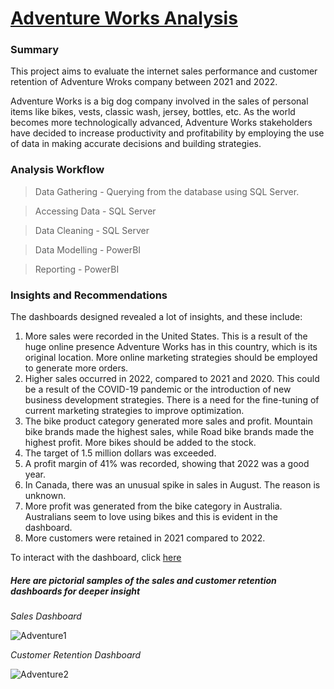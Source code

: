 # [Adventure Works Analysis](https://github.com/ramanprecious/Data-Analyst-Portfolio-PowerBI/tree/main/Adventure%20Works%20Analytics)

### Summary
This project aims to evaluate the internet sales performance and customer retention of Adventure Wroks company between 2021 and 2022.

Adventure Works is a big dog company involved in the sales of personal items like bikes, vests, classic wash, jersey, bottles, etc.
As the world becomes more technologically advanced, Adventure Works stakeholders have decided to increase productivity and profitability by employing the use of data in making accurate decisions and building strategies.

### Analysis Workflow

> Data Gathering - Querying from the database using SQL Server.

> Accessing Data - SQL Server

> Data Cleaning - SQL Server

> Data Modelling - PowerBI

> Reporting - PowerBI

### Insights and Recommendations
The dashboards designed revealed a lot of insights, and these include:

1. More sales were recorded in the United States. This is a result of the huge online presence Adventure Works has in this country, which is its original location. More online marketing strategies should be employed to generate more orders.
2. Higher sales occurred in 2022, compared to 2021 and 2020. This could be a result of the COVID-19 pandemic or the introduction of new business development strategies. There is a need for the fine-tuning of current marketing strategies to improve optimization.
3. The bike product category generated more sales and profit. Mountain bike brands made the highest sales, while Road bike brands made the highest profit. More bikes should be added to the stock.
4. The target of 1.5 million dollars was exceeded.
5. A profit margin of 41% was recorded, showing that 2022 was a good year.
6. In Canada, there was an unusual spike in sales in August. The reason is unknown.
7. More profit was generated from the bike category in Australia. Australians seem to love using bikes and this is evident in the dashboard.
8. More customers were retained in 2021 compared to 2022.

To interact with the dashboard, click [here](https://app.powerbi.com/groups/13df9013-2c69-41fd-9b2d-3ff3710e77a7/reports/953142f2-2482-4a02-9794-065a57bd9348/ReportSectionf700ff8260ed5a47631d?experience=power-bi)

##### Here are pictorial samples of the sales and customer retention dashboards for deeper insight

*Sales Dashboard*

![Adventure1](https://github.com/ramanprecious/Data-Analyst-Portfolio-PowerBI/assets/62135469/7f121cf1-2a87-446f-a91c-87fb093e41fa)

*Customer Retention Dashboard*

![Adventure2](https://github.com/ramanprecious/Data-Analyst-Portfolio-PowerBI/assets/62135469/c0603705-5537-4a8d-98b5-9340e189c909)
